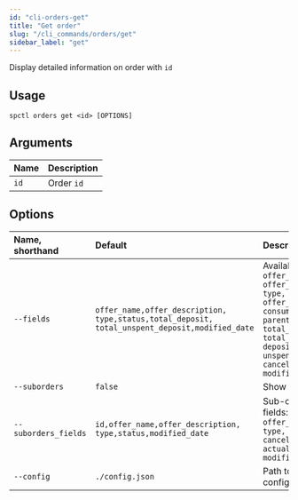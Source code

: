 ```yaml
---
id: "cli-orders-get"
title: "Get order"
slug: "/cli_commands/orders/get"
sidebar_label: "get"
---
```


Display detailed information on order with `id`

## Usage

```
spctl orders get <id> [OPTIONS]
```

## Arguments

|**Name**|**Description**|
| :- | :- |
|`id`|Order `id`|

## Options

|**Name, shorthand**|**Default**|**Description**|
| :- | :- | :- |
|`--fields`|`offer_name,offer_description,`<br/>`type,status,total_deposit,`<br/>`total_unspent_deposit,modified_date`|Available fields: `id, offer_name, offer_description, type, status, offer_id, consumer_address, parent_order_id, total_deposit, total_unspent_deposit, deposit, unspent_deposit, cancelable, modified_date`|
|`--suborders`|`false`|Show sub-orders|
|`--suborders_fields`|`id,offer_name,offer_description,`<br/>`type,status,modified_date`|Sub-order available fields: `id, offer_name, offer_description, type, status, cancelable, actual_cost, modified_date`|
|`--config`|`./config.json`|Path to the configuration file|